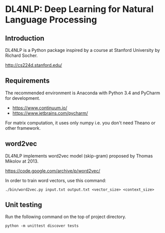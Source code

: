 # DL4NLP: Deep Learning for Natural Language Processing
## Introduction
DL4NLP is a Python package inspired by a course at Stanford University by Richard Socher.

http://cs224d.stanford.edu/

## Requirements
The recommended environment is Anaconda with Python 3.4 and PyCharm for development.

- https://www.continuum.io/
- https://www.jetbrains.com/pycharm/

For matrix computation, it uses only numpy i.e. you don't need Theano or other framework.

## word2vec
DL4NLP implements word2vec model (skip-gram) proposed by Thomas Mikolov at 2013.

https://code.google.com/archive/p/word2vec/

In order to train word vectors, use this command:

    ./bin/word2vec.py input.txt output.txt <vector_size> <context_size>


## Unit testing
Run the following command on the top of project directory.

    python -m unittest discover tests
